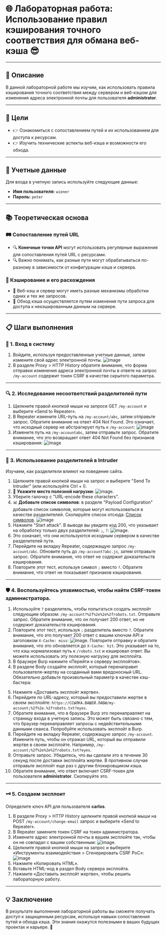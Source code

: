 # 🌐 Лабораторная работа: Использование правил кэширования точного соответствия для обмана веб-кэша 😎

---

## 📜 Описание
В данной лабораторной работе мы изучим, как использовать правила кэширования точного соответствия между сервером и веб-кэшом для изменения адреса электронной почты для пользователя **administrator**.

---

## 🎯 Цели
- 👉 Ознакомиться с сопоставлением путей и их использованием для доступа к ресурсам.
- 👉 Изучить технические аспекты веб-кэша и возможности его обхода.

---

## 🔑 Учетные данные
Для входа в учетную запись используйте следующие данные:
- **Имя пользователя:** `wiener`
- **Пароль:** `peter`

---

## 📚 Теоретическая основа

### 🛤️ Сопоставление путей URL
- 🔍 **Конечные точки API** могут использовать регулярные выражения для сопоставления путей URL с ресурсами.
- 🔍 Важно понимать, как разные пути могут обрабатываться по-разному в зависимости от конфигурации кэша и сервера.

### 🔄 Кэширование и его расхождения
- 🔄 Веб-кэш и сервер могут иметь разные механизмы обработки одних и тех же запросов.
- 🔄 Обход кэша осуществляется путем изменения пути запроса для доступа к некэшированным данным на сервере.

---

## 📋 Шаги выполнения

### 🔐 1. Вход в систему
1. Войдите, используя предоставленные учетные данные, затем измените свой адрес электронной почты.
   ![image](https://github.com/user-attachments/assets/ee0498ee-2a13-42d1-bfbe-d7c09d95039a)
2. В разделе Proxy > HTTP History обратите внимание, что форма отправки изменения адреса электронной почты в ответе на запрос `/my-account` содержит токен CSRF в качестве скрытого параметра.

---

### 🔍 2. Исследование несоответствий разделителей пути
1. Щелкните правой кнопкой мыши на запросе GET `/my-account` и выберите «Send to Repeater».
2. В Repeater измените URL-путь на `/my-account/abc`, затем отправьте запрос. Обратите внимание на ответ 404 Not Found. Это означает, что исходный сервер не абстрагирует путь к `/my-account`: 
   ![image](https://github.com/user-attachments/assets/d7c29692-e2e6-44de-9a1e-a5db82f14266)
3. Измените путь на `/my-accountabc`, затем отправьте запрос. Обратите внимание, что это возвращает ответ 404 Not Found без признаков кэширования: 
   ![image](https://github.com/user-attachments/assets/31e57b0f-8139-49db-8446-efdcbf5e04b4)

---

### 🔄 3. Использование разделителей в Intruder
Изучаем, как разделители влияют на поведение сайта.
1. Щелкните правой кнопкой мыши на запрос и выберите "Send To Intruder" (или используйте Ctrl + I).
2. 📄 **Укажите место полезной нагрузки**:
   ![image](https://github.com/user-attachments/assets/f6128369-516e-44b4-a804-e145f593ff38).
3. Уберите галочку с "URL-encode these characters".
4. 📊 **Добавьте список символов**: в разделе "Payload Configuration" добавьте список символов, которые могут использоваться в качестве разделителей.
   Скопируйте список отсюда: [Список символов](https://portswigger.net/web-security/web-cache-deception/wcd-lab-delimiter-list).
   ![image](https://github.com/user-attachments/assets/f109678c-1d5f-4604-8970-97562d595b7c)
5. Нажмите "Start attack". 
   В выводе вы увидите код 200, что указывает на обработку только двух разделителей: `;`, `?`: 
   ![image](https://github.com/user-attachments/assets/4e216ecf-2138-4e0c-95ea-48fc88406419).
6. Это означает, что они используются исходным сервером в качестве разделителей пути.
7. Перейдите на вкладку Repeater, содержащую запрос `/my-account/abc`. Обновите путь до `/my-account?abc.js`, затем отправьте запрос. Обратите внимание, что ответ не содержит доказательств кэширования.
8. Повторите этот тест, используя символ `;` вместо `?`. Обратите внимание, что ответ не показывает признаков кэширования.

---

### 🛡️ 4. Воспользуйтесь уязвимостью, чтобы найти CSRF-токен администратора.
1. Используйте `?` разделитель, чтобы попытаться создать эксплойт следующим образом: `/my-account?%2f%2e%2e%2frobots.txt`. Отправьте запрос. Обратите внимание, что он получает 200 ответ, но не содержит доказательств кэширования.
2. Повторите этот тест, используя `;` разделитель вместо `?`. Обратите внимание, что это получает 200 ответ с вашим ключом API и заголовком `X-Cache: miss`: ![image](https://github.com/user-attachments/assets/f2a08d85-3536-4a5c-967b-15722dd4b524). Повторите отправку и обратите внимание, что это обновляется до `X-Cache: hit`. Это указывает на то, что кэш нормализовал путь к `/robots.txt` и кэшировал ответ. Вы можете использовать эту полезную нагрузку для эксплойта.
3. В браузере Burp нажмите «Перейти к серверу эксплойтов».
4. В разделе Body создайте эксплойт, который перенаправит пользователя-жертву на созданный вами вредоносный URL. Обязательно добавьте произвольный параметр в качестве кэш-бастера:
<script>document.location="https://ССЫЛКА.ВАШЕЙ.ЛАБЫ/my-account;%2f%2e.%2frobots.txt?eyes"</script>
5. Нажмите «Доставить эксплойт жертве».
6. Перейдите по URL-адресу, который вы предоставили жертве в своем эксплойте: `https://ССЫЛКА.ВАШЕЙ.ЛАБЫ/my-account;%2f%2e.%2frobots.txt?eyes`.
7. Обратите внимание, что в браузере Burp это перенаправляет на страницу входа в учетную запись. Это может быть связано с тем, что браузер перенаправляет запросы с недействительными данными сеанса. Попробуйте использовать эксплойт в Burp.
8. Перейдите на вкладку Repeater, содержащую запрос `/my-account`. Измените путь, чтобы он отражал URL, который вы отправили жертве в своем эксплойте. Например, `/my-account;%2f%2e%2e%2frobots.txt?eyes`.
9. Отправьте запрос. Убедитесь, что вы сделали это в течение 30 секунд после доставки эксплойта жертве. В противном случае отправьте эксплойт еще раз с другим блокировщиком кэша.
10. Обратите внимание, что ответ включает CSRF-токен для пользователя **administrator**. Скопируйте это.

---

### 🗝️ 5. Создаем эксплоит
Определите ключ API для пользователя **carlos**.
1. В разделе Proxy > HTTP History щелкните правой кнопкой мыши на POST `/my-account/change-email` запрос и выберите «Send to Repeater».
2. В Repeater замените токен CSRF на токен администратора.
3. Измените адрес электронной почты в вашем эксплойте так, чтобы он не совпадал с вашим собственным: ![image](https://github.com/user-attachments/assets/8706d8a7-64ca-4dbf-ac0f-3eba8fd71759).
4. Щелкните правой кнопкой мыши на запрос и выберите «Инструменты взаимодействия > Сгенерировать CSRF PoC»: ![image](https://github.com/user-attachments/assets/b38846ed-0716-4af3-ba01-c1eab1e4fad1)
5. Нажмите «Копировать HTML».
6. Вставьте HTML-код в раздел Body сервера эксплойта.
7. Нажмите «Доставить эксплойт жертве», чтобы решить лабораторную работу.

---

## 💡 Заключение
В результате выполнения лабораторной работы вы сможете получать доступ к защищенным ресурсам, используя навыки сопоставления путей и обхода кэша. Эти знания окажутся полезными в ваших будущих проектах и карьере. 🚀

